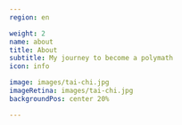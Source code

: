 ```yaml
---
region: en

weight: 2
name: about
title: About
subtitle: My journey to become a polymath
icon: info

image: images/tai-chi.jpg
imageRetina: images/tai-chi.jpg
backgroundPos: center 20%

---
```


<!--image: images/IMG_2754-adaptation-1x.jpg
imageRetina: images/IMG_2754-adaptation-2x.jpg-->

